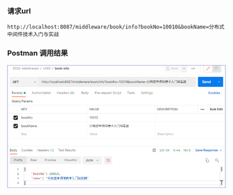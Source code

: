 



### 请求url

```
http://localhost:8087/middleware/book/info?bookNo=10010&bookName=分布式中间件技术入门与实战
```



### Postman 调用结果

 ![image-20220417103856463](images\image-20220417103856463.png)